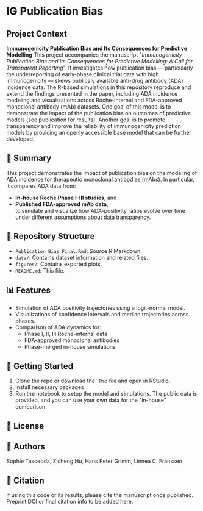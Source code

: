 # IG Publication Bias 
## Project Context
**Immunogenicity Publication Bias and Its Consequences for Predictive Modelling**
This project accompanies the manuscript "_Immunogenicity Publication Bias and Its Consequences for Predictive Modelling: A Call for Transparent Reporting_". It investigates how publication bias — particularly the underreporting of early-phase clinical trial data with high immunogenicity — skews publicaly available anti-drug antibody (ADA) incidence data. The R-based simulations in this repository reproduce and extend the findings presented in the paper, including ADA incidence modeling and visualizations across Roche-internal and FDA-approved monoclonal antibody (mAb) datasets. One goal of this model is to demonstrate the impact of the publication bias on outcomes of predictive models (see publication for results). Another goal is to promote transparency and improve the reliability of immunogenicity prediction models by providing an openly accessible base model that can be further developed.

## 📘 Summary
This project demonstrates the impact of publication bias on the modeling of ADA incidence for therapeutic monoclonal antibodies (mAbs). In particular, it compares ADA data from:
- **In-house Roche Phase I–III studies**, and
- **Published FDA-approved mAb data**,  
to simulate and visualize how ADA-positivity ratios evolve over time under different assumptions about data transparency.

## 📂 Repository Structure
- `Publication_Bias_Final.Rmd`: Source R Markdown.
- `data/`: Contains dataset information and related files.
- `figures/`: Contains exported plots.
- `README.md`: This file.

## 📊 Features
- Simulation of ADA positivity trajectories using a logit-normal model.
- Visualizations of confidence intervals and median trajectories across phases.
- Comparison of ADA dynamics for:
  - Phase I, II, III Roche-internal data
  - FDA-approved monoclonal antibodies
  - Phase-merged in-house simulations
 
## 🧪 Getting Started
1. Clone the repo or download the `.Rmd` file and open in RStudio.
2. Install necessary packages
3. Run the notebook to setup the model and simulations. The public data is provided, and you can use your own data for the "in-house" comparison.

## 📄 License

## 🧠 Authors
  Sophie Tascedda,
  Zicheng Hu,
  Hans Peter Grimm,
  Linnea C. Franssen

## 📎 Citation
If using this code or its results, please cite the manuscript once published. Preprint DOI or final citation info to be added here.
